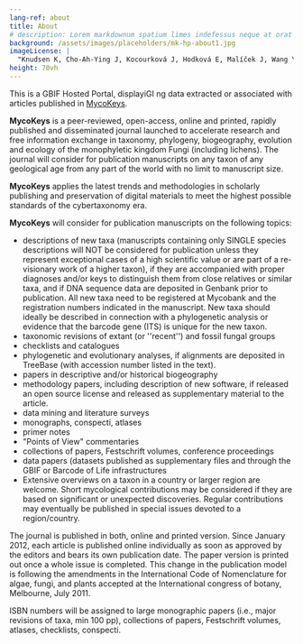 ```yaml
---
lang-ref: about
title: About
# description: Lorem markdownum spatium limes indefessus neque at orat aestuat
background: /assets/images/placeholders/mk-hp-about1.jpg
imageLicense: |
  "Knudsen K, Cho-Ah-Ying J, Kocourková J, Hodková E, Malíček J, Wang Y (2025) The diversity of Acarosporaceae (Acarosporales, Lecanoromycetes) in California. MycoKeys 112: 183-210. [https://doi.org/10.3897/mycokeys.112.138580](https://doi.org/10.3897/mycokeys.112.138580)"
height: 70vh
---
```


This is а GBIF Hosted Portal, displayiGI ng data extracted or associated with articles published in [MycoKeys](https://mycokeys.pensoft.net/).

**MycoKeys** is a peer-reviewed, open-access, online and printed, rapidly published and disseminated journal launched to accelerate research and free information exchange in taxonomy, phylogeny, biogeography, evolution and ecology of the monophyletic kingdom Fungi (including lichens). The journal will consider for publication manuscripts on any taxon of any geological age from any part of the world with no limit to manuscript size.

**MycoKeys** applies the latest trends and methodologies in scholarly publishing and preservation of digital materials to meet the highest possible standards of the cybertaxonomy era.

**MycoKeys** will consider for publication manuscripts on the following topics:

* descriptions of new taxa (manuscripts containing only SINGLE species descriptions will NOT be considered for publication unless they represent exceptional cases of a high scientific value or are part of a re-visionary work of a higher taxon), if they are accompanied with proper diagnoses and/or keys to distinguish them from close relatives or similar taxa, and if DNA sequence data are deposited in Genbank prior to publication. All new taxa need to be registered at Mycobank and the registration numbers indicated in the manuscript. New taxa should ideally be described in connection with a phylogenetic analysis or evidence that the barcode gene (ITS) is unique for the new taxon.
* taxonomic revisions of extant (or ''recent'') and fossil fungal groups
* checklists and catalogues
* phylogenetic and evolutionary analyses, if alignments are deposited in TreeBase (with accession number listed in the text).
* papers in descriptive and/or historical biogeography
* methodology papers, including description of new software, if released an open source license and released as supplementary material to the article.
* data mining and literature surveys
* monographs, conspecti, atlases
* primer notes
* "Points of View" commentaries
* collections of papers, Festschrift volumes, conference proceedings
* data papers (datasets published as supplementary files and through the GBIF or Barcode of Life infrastructures
* Extensive overviews on a taxon in a country or larger region are welcome. Short mycological contributions may be considered if they are based on significant or unexpected discoveries. Regular contributions may eventually be published in special issues devoted to a region/country.

The journal is published in both, online and printed version. Since January 2012, each article is published online individually as soon as approved by the editors and bears its own publication date. The paper version is printed out once a whole issue is completed. This change in the publication model is following the amendments in the International Code of Nomenclature for algae, fungi, and plants accepted at the International congress of botany, Melbourne, July 2011.

ISBN numbers will be assigned to large monographic papers (i.e., major revisions of taxa, min 100 pp), collections of papers, Festschrift volumes, atlases, checklists, conspecti.